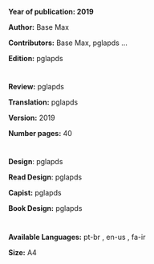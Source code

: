 **Year of publication: 2019**

**Author:** Base Max

**Contributors:** Base Max, pglapds ... 

**Edition:** pglapds

#

**Review:** pglapds

**Translation:** pglapds

**Version:** 2019

**Number pages:** 40 

#

**Design**: pglapds

**Read Design**: pglapds

**Capist:** pglapds

**Book Design:** pglapds

#

**Available Languages:** pt-br , en-us , fa-ir 

**Size:** A4 
